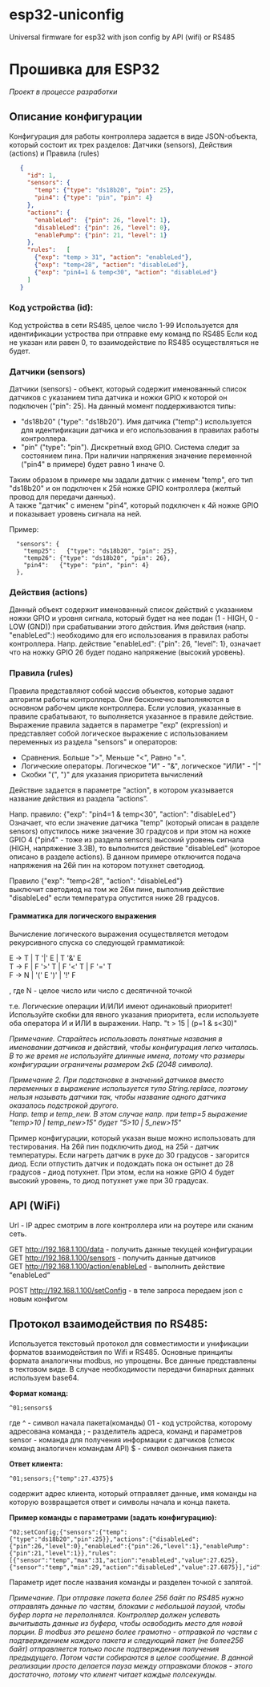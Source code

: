 # esp32-uniconfig
Universal firmware for esp32 with json config by API (wifi) or RS485

# Прошивка для ESP32

*Проект в процессе разработки*

## Описание конфигурации
Конфигурация для работы контроллера задается в виде JSON-объекта, который состоит их трех разделов: Датчики (sensors), Действия (actions) и Правила (rules)
 ```json
    {
      "id": 1,
      "sensors": {
        "temp": {"type": "ds18b20", "pin": 25},
        "pin4": {"type": "pin", "pin": 4}    
      },          
      "actions": {
        "enableLed":  {"pin": 26, "level": 1}, 
        "disableLed": {"pin": 26, "level": 0}, 
        "enablePump": {"pin": 21, "level": 1}
      },
      "rules":   [
        {"exp": "temp > 31", "action": "enableLed"}, 
        {"exp": "temp<28", "action": "disableLed"},
        {"exp": "pin4=1 & temp<30", "action": "disableLed"}
      ]
    }
```

### Код устройства (id):
Код устройства в сети RS485, целое число 1-99
Используется для идентификации устроства при отправке ему команд по RS485
Если код не указан или равен 0, то взаимодействие по RS485 осуществляться не будет.

### Датчики (sensors) 
Датчики (sensors) - объект, который содержит именованный список датчиков с указанием типа датчика и ножки GPIO к которой он подключен ("pin": 25). На данный момент поддерживаются типы:
 - "ds18b20"  ("type": "ds18b20"). Имя датчика ("temp":) используется для идентификации датчика и его использования в правилах работы контроллера.
 - "pin"  ("type": "pin"). Дискретный вход GPIO. Система следит за состоянием пина. При наличии напряжения значение переменной ("pin4" в примере) будет равно 1 иначе 0.

Таким образом в примере мы задали датчик с именем "temp", его тип "ds18b20" и он подключен к 25й ножке GPIO контроллера (желтый провод для передачи данных).  
А также "датчик" с именем "pin4", который подключен к 4й ножке GPIO и показывает уровень сигнала на ней.

Пример:
```
  "sensors": {
    "temp25":   {"type": "ds18b20", "pin": 25},
    "temp26": {"type": "ds18b20", "pin": 26},
    "pin4":   {"type": "pin", "pin": 4}          
  },
```


### Действия (actions) 
Данный объект содержит именованный список действий с указанием ножки GPIO и уровня сигнала, который будет на нее подан (1 - HIGH,  0 - LOW (GND)) при срабатывании этого действия.
Имя действия  (напр. "enableLed":) необходимо для его использования в правилах работы контроллера.
Напр. действие    "enableLed":  {"pin": 26, "level": 1}, 
означает что на ножку  GPIO 26 будет подано напряжение (высокий уровень).

### Правила (rules)
Правила представляют собой массив объектов, которые задают алгоритм работы контроллера. Они бесконечно выполняются в основном рабочем цикле контроллера. Если условия, указанные в правиле срабатывают, то выполняется указанное в правиле действие.
Выражение правила задается в параметре "exp" (expression) и представляет собой логическое выражение с использованием переменных из раздела "sensors" и операторов:
 - Сравнения. Больше  ">", Меньше "<",  Равно "=".
 - Логические операторы. Логическое "И" - "&", логическое "ИЛИ" - "|"
 - Скобки "(", ")" для указания приоритета вычислений

Действие задается в параметре "action", в котором указывается название действия из раздела “actions”.

Напр. правило:  {"exp": "pin4=1 & temp<30", "action": "disableLed"}  
Означает, что если значение датчика "temp" (который описан в разделе sensors)  опустилось ниже значение 30 градусов и при этом на ножке GPIO 4 ("pin4" - тоже из раздела sensors) высокий уровень сигнала (HIGH, напряжение 3.3В), то выполнится действие "disableLed" (которое описано в разделе actions).  В данном примере отключится подача напряжения на 26й пин на котором потухнет светодиод.

Правило   {"exp": "temp<28", "action": "disableLed"}  
выключит светодиод на том же 26м пине, выполнив действие  "disableLed" если температура опустится ниже 28 градусов.


#### Грамматика для логического выражения 
Вычисление логического выражения  осуществляется методом рекурсивного спуска со следующей грамматикой:

E -> T | T '|' E | T '&' E  
T -> F | F '>' T | F '<' T | F '=' T  
F -> N | '(' E ')' | '!' F  

, где N - целое число или число с десятичной точкой

т.е. Логические операции И/ИЛИ имеют одинаковый приоритет! Используйте скобки для явного указания приоритета, если используете оба оператора И и ИЛИ в выражении. Напр. "t > 15 | (p=1 & s<30)"

*Примечание.
Старайтесь использовать понятные названия в именовании датчиков и действий, чтобы конфигурация легко читалась. В то же время не используйте длинные имена, потому что размеры конфигурации ограничены размером 2кБ (2048 символа).*

*Примечание 2.* 
*При подстановке в значений датчиков вместо переменных в выражение используется тупо String.replace,
поэтому нельзя называть датчики так, чтобы название одного датчика оказалось подстрокой другого.  
Напр. temp и temp_new. В этом случае напр. при temp=5 выражение "temp>10 | temp_new>15" будет "5>10 | 5_new>15"*


Пример конфигурации, который указан выше можно использовать для тестирования. На 26й пин подключить диод, на 25й - датчик температуры. Если нагреть датчик в руке до 30 градусов - загорится диод. Если отпустить датчик и подождать пока он остынет до 28 градусов - диод потухнет. При этом, если на ножке GPIO 4 будет высокий уровень, то диод потухнет уже при 30 градусах.


## API (WiFi)
Url - IP адрес смотрим в логе контроллера или на роутере или сканим сеть.

GET http://192.168.1.100/data  - получить данные текущей конфигурации  
GET http://192.168.1.100/sensors  - получить данные датчиков  
GET http://192.168.1.100/action/enableLed  - выполнить действие “enableLed“  

POST http://192.168.1.100/setConfig - в теле запроса передаем json с новым конфигом  
  

## Протокол взаимодействия по RS485:
Используется текстовый протокол  для совместимости и унификации форматов взаимодействия по Wifi и RS485. 
Основные принципы формата аналогичны modbus, но упрощены. Все данные представлены в тектовом виде. 
В случае необходимости передачи бинарных данных используем base64.

**Формат команд:**

``` 
^01;sensors$
```
где ^ - символ начала пакета(команды)
01 - код устройства, которому адресована команда
; - разделитель адреса, команд и параметров
sensor - команда для получения информации с датчиков (список команд аналогичен командам API)
$ - символ окончания пакета

**Ответ клиента:**
```
^01;sensors;{"temp":27.4375}$
```
содержит адрес клиента, который отправляет данные, имя команды на которую возвращается ответ и символы начала и конца пакета.

**Пример команды с параметрами (задать конфигурацию):**
```
^02;setConfig;{"sensors":{"temp":{"type":"ds18b20","pin":25}},"actions":{"disableLed":{"pin":26,"level":0},"enableLed":{"pin":26,"level":1},"enablePump":{"pin":21,"level":1}},"rules":[{"sensor":"temp","max":31,"action":"enableLed","value":27.625},{"sensor":"temp","min":29,"action":"disableLed","value":27.6875}],"id":1}$
```
Параметр идет после названия команды и разделен точкой с запятой.

*Примечание.
При отправке пакета более 256 байт по RS485 нужно отправлять данные по частям, блоками с небольшой паузой, чтобы буфер порта не переполнялся. Контроллер должен успевать вычитывать данные из буфера, чтобы освободить место для новой порции. В modbus это решено более грамотно -  отправкой по частям с подтверждением каждого пакета и следующий пакет (не более256 байт) отправляется только после подтверждения получения предыдущего. Потом части собираются в целое сообщение. В данной реализации просто делается пауза между отправками блоков - этого достаточно, потому что клиент читает каждые полсекунды.*


